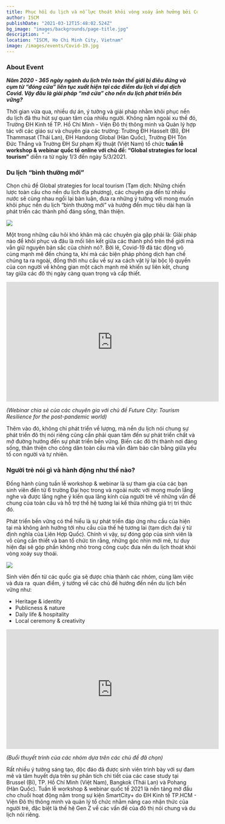 ```yaml
---
title: Phục hồi du lịch và nỗ lực thoát khỏi vòng xoáy ảnh hưởng bởi Covid-19
author: ISCM
publishDate: "2021-03-12T15:48:02.524Z"
bg_image: "images/backgrounds/page-title.jpg"
description: " "
location: "ISCM, Ho Chi Minh City, Vietnam"
image: /images/events/Covid-19.jpg
---
```


### About Event
<!--StartFragment-->

***Năm 2020 - 365 ngày ngành du lịch trên toàn thế giới bị điêu đứng và cụm từ “đóng cửa” liên tục xuất hiện tại các điểm du lịch vì đại dịch Covid. Vậy đâu là giải pháp “mở cửa” cho nền du lịch phát triển bền vững?***

Thời gian vừa qua, nhiều dự án, ý tưởng và giải pháp nhằm khôi phục nền du lịch đã thu hút sự quan tâm của nhiều người. Không nằm ngoài xu thế đó, Trường ĐH Kinh tế TP. Hồ Chí Minh - Viện Đô thị thông minh và Quản lý hợp tác với các giáo sư và chuyên gia các trường: Trường ĐH Hasselt (Bỉ), ĐH Thammasat (Thái Lan), ĐH Handong Global (Hàn Quốc), Trường ĐH Tôn Đức Thắng và Trường ĐH Sư phạm Kỹ thuật (Việt Nam) tổ chức **tuần lễ workshop & webinar quốc tế online với chủ đề: “Global strategies for local tourism”** diễn ra từ ngày 1/3 đến ngày 5/3/2021.

### Du lịch “bình thường mới”

Chọn chủ đề Global strategies for local tourism (Tạm dịch: Những chiến lược toàn cầu cho nền du lịch địa phương), các chuyên gia đến từ nhiều nước sẽ cùng nhau ngồi lại bàn luận, đưa ra những ý tưởng với mong muốn khôi phục nền du lịch “bình thường mới” và hướng đến mục tiêu dài hạn là phát triển các thành phố đáng sống, thân thiện.

![](/images/wsstudio1-800x533px.jpg)

Một trong những câu hỏi khó khăn mà các chuyên gia gặp phải là: Giải pháp nào để khôi phục và đâu là mối liên kết giữa các thành phố trên thế giới mà vẫn giữ nguyên bản sắc của chính nó?. Bởi lẽ, Covid-19 đã tác động vô cùng mạnh mẽ đến chúng ta, khi mà các biện pháp phòng dịch hạn chế chúng ta ra ngoài, đồng thời nhu cầu về sự xa cách vật lý lại bộc lộ quyền của con người về không gian một cách mạnh mẽ khiến sự liên kết, chung tay giữa các đô thị ngày càng quan trọng và cấp thiết.

<iframe width="560" height="315" src="https://www.youtube.com/embed/3kJkeXP-0xQ" frameborder="0" allow="accelerometer; autoplay; clipboard-write; encrypted-media; gyroscope; picture-in-picture" allowfullscreen></iframe>

*(Webinar chia sẻ của các chuyên gia với chủ đề Future City: Tourism Resilience for the post-pandemic world)*

Thêm vào đó, không chỉ phát triển về lượng, mà nền du lịch nói chung sự phát triển đô thị nói riêng cũng cần phải quan tâm đến sự phát triển chất và mở đường hướng đến sự phát triển bền vững. Biến các đô thị thành nơi đáng sống, thân thiện cho công dân toàn cầu mà vẫn đảm bảo cân bằng giữa yếu tố con người và tự nhiên.

### Người trẻ nói gì và hành động như thế nào?

Đồng hành cùng tuần lễ workshop & webinar là sự tham gia của các bạn sinh viên đến từ 6 trường Đại học trong và ngoài nước với mong muốn lắng nghe và được lắng nghe ý kiến qua lăng kính của người trẻ về những vấn đề chung của toàn cầu và hỗ trợ thế hệ tương lai kế thừa những giá trị tri thức đó.

Phát triển bền vững có thể hiểu là sự phát triển đáp ứng nhu cầu của hiện tại mà không ảnh hưởng tới nhu cầu của thế hệ tương lai (tạm dịch đại ý từ định nghĩa của Liên Hợp Quốc). Chính vì vậy, sự đóng góp của sinh viên là vô cùng cần thiết và ban tổ chức tin rằng, những góc nhìn mới mẻ, tư duy hiện đại sẽ góp phần không nhỏ trong công cuộc đưa nền du lịch thoát khỏi vòng xoáy suy thoái.

![](/images/4_800x533.png)

Sinh viên đến từ các quốc gia sẽ được chia thành các nhóm, cùng làm việc và đưa ra  quan điểm, ý tưởng về các chủ đề hướng đến nền du lịch bền vững như: 

* Heritage & identity
* Publicness & nature
* Daily life & hospitality
* Local ceremony & creativity

<iframe width="560" height="315" src="https://www.youtube.com/embed/ORj1Cc3ODqE" frameborder="0" allow="accelerometer; autoplay; clipboard-write; encrypted-media; gyroscope; picture-in-picture" allowfullscreen></iframe>

*(Buổi thuyết trình của các nhóm dựa trên các chủ đề đã chọn)*

Rất nhiều ý tưởng sáng tạo, độc đáo đã được sinh viên trình bày với sự đam mê và tâm huyết dựa trên sự phân tích chi tiết của các case study tại Brussel (Bỉ), TP. Hồ Chí Minh (Việt Nam), Bangkok (Thái Lan) và Pohang (Hàn Quốc). Tuần lễ workshop & webinar quốc tế 2021 là nền tảng mở đầu cho chuỗi hoạt động nằm trong sự kiện SmartCity+ do ĐH Kinh tế TP.HCM - Viện Đô thị thông minh và quản lý tổ chức nhằm nâng cao nhận thức của người trẻ, đặc biệt là thế hệ Gen Z về các vấn đề của đô thị nói chung và du lịch nói riêng.



<!--EndFragment-->